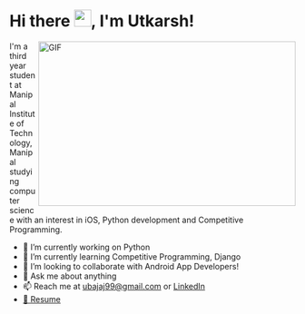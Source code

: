 # Hi there  <img src="https://raw.githubusercontent.com/MartinHeinz/MartinHeinz/master/wave.gif" width="30px">, I'm Utkarsh!

<img align="right" alt="GIF" src="https://github.com/abhisheknaiidu/abhisheknaiidu/blob/master/code.gif?raw=true" width="453" height="290" />

I'm a third year student at Manipal Institute of Technology, Manipal studying computer science with an interest in iOS, Python development and Competitive Programming. 


- 🔭 I’m currently working on Python   
- 🌱 I’m currently learning Competitive Programming, Django
- 👯 I’m looking to collaborate with Android App Developers!
- 💬 Ask me about anything
- 📫 Reach me at ubajaj99@gmail.com or <a href='https://www.linkedin.com/in/utkarsh-bajaj-23bb82125/'>LinkedIn<href>
- 📝 [Resume](https://drive.google.com/file/d/1-QS0HYPHDFESpfvzI426xRXcG_erQ76L/view?usp=sharing)
